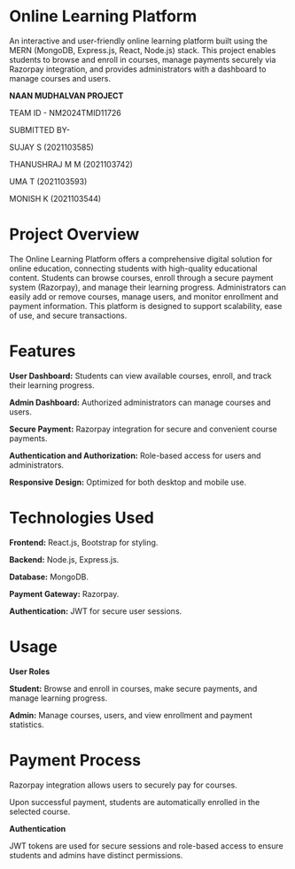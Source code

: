 # Online Learning Platform

An interactive and user-friendly online learning platform built using the MERN (MongoDB, Express.js, React, Node.js) stack. This project enables students to browse and enroll in courses, manage payments securely via Razorpay integration, and provides administrators with a dashboard to manage courses and users.

**NAAN MUDHALVAN PROJECT**

TEAM ID -  NM2024TMID11726

SUBMITTED BY-

SUJAY S (2021103585)

THANUSHRAJ M M (2021103742)

UMA T (2021103593)

MONISH K (2021103544)


# Project Overview

The Online Learning Platform offers a comprehensive digital solution for online education, connecting students with high-quality educational content. Students can browse courses, enroll through a secure payment system (Razorpay), and manage their learning progress. Administrators can easily add or remove courses, manage users, and monitor enrollment and payment information. This platform is designed to support scalability, ease of use, and secure transactions.

# Features

**User Dashboard:** Students can view available courses, enroll, and track their learning progress.

**Admin Dashboard:** Authorized administrators can manage courses and users.

**Secure Payment:** Razorpay integration for secure and convenient course payments.

**Authentication and Authorization:** Role-based access for users and administrators.

**Responsive Design:** Optimized for both desktop and mobile use.

# Technologies Used

**Frontend:** React.js, Bootstrap for styling.

**Backend:** Node.js, Express.js.

**Database:** MongoDB.

**Payment Gateway:** Razorpay.

**Authentication:** JWT for secure user sessions.

# Usage

**User Roles**

**Student:** Browse and enroll in courses, make secure payments, and manage learning progress.

**Admin:** Manage courses, users, and view enrollment and payment statistics.

# Payment Process

Razorpay integration allows users to securely pay for courses.

Upon successful payment, students are automatically enrolled in the selected course.


**Authentication**

JWT tokens are used for secure sessions and role-based access to ensure students and admins have distinct permissions.

